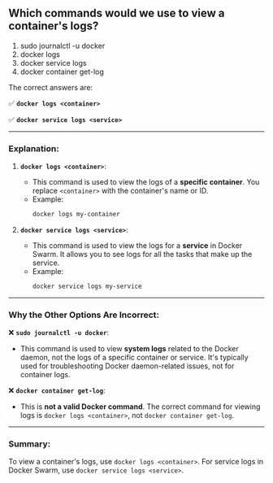 ## Which commands would we use to view a container's logs? 
1. sudo journalctl -u docker
2. docker logs <container>
3. docker service logs <service>
4. docker container get-log

The correct answers are:

✅ **`docker logs <container>`**

✅ **`docker service logs <service>`**

---

### **Explanation:**

1. **`docker logs <container>`**:
   - This command is used to view the logs of a **specific container**. You replace `<container>` with the container's name or ID.
   - Example:
     ```sh
     docker logs my-container
     ```

2. **`docker service logs <service>`**:
   - This command is used to view the logs for a **service** in Docker Swarm. It allows you to see logs for all the tasks that make up the service.
   - Example:
     ```sh
     docker service logs my-service
     ```

---

### **Why the Other Options Are Incorrect:**

❌ **`sudo journalctl -u docker`**:  
- This command is used to view **system logs** related to the Docker daemon, not the logs of a specific container or service. It's typically used for troubleshooting Docker daemon-related issues, not for container logs.

❌ **`docker container get-log`**:  
- This is **not a valid Docker command**. The correct command for viewing logs is `docker logs <container>`, not `docker container get-log`.

---

### **Summary:**

To view a container's logs, use `docker logs <container>`. For service logs in Docker Swarm, use `docker service logs <service>`.
